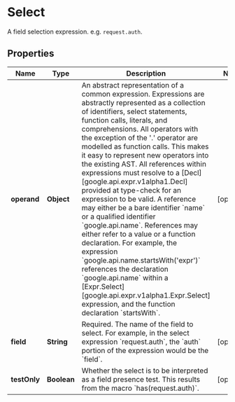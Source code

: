 

# Select

A field selection expression. e.g. `request.auth`.

## Properties

| Name | Type | Description | Notes |
|------------ | ------------- | ------------- | -------------|
|**operand** | **Object** | An abstract representation of a common expression.  Expressions are abstractly represented as a collection of identifiers, select statements, function calls, literals, and comprehensions. All operators with the exception of the &#39;.&#39; operator are modelled as function calls. This makes it easy to represent new operators into the existing AST.  All references within expressions must resolve to a [Decl][google.api.expr.v1alpha1.Decl] provided at type-check for an expression to be valid. A reference may either be a bare identifier &#x60;name&#x60; or a qualified identifier &#x60;google.api.name&#x60;. References may either refer to a value or a function declaration.  For example, the expression &#x60;google.api.name.startsWith(&#39;expr&#39;)&#x60; references the declaration &#x60;google.api.name&#x60; within a [Expr.Select][google.api.expr.v1alpha1.Expr.Select] expression, and the function declaration &#x60;startsWith&#x60;. |  [optional] |
|**field** | **String** | Required. The name of the field to select.  For example, in the select expression &#x60;request.auth&#x60;, the &#x60;auth&#x60; portion of the expression would be the &#x60;field&#x60;. |  [optional] |
|**testOnly** | **Boolean** | Whether the select is to be interpreted as a field presence test.  This results from the macro &#x60;has(request.auth)&#x60;. |  [optional] |



